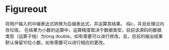 # Figureout
将用户输入的中缀表达式转换为后缀表达式，并运算其结果。
纯c，并且处理过内存垃圾。
在结果为小数的运算中，运算精度取决于数据类型，目前该源码的数据类型（运算子栈）为long double。如有需要可以进行修改。且，目前的输出结果默认保留10位小数，如有需要可以进行相应的更改。
